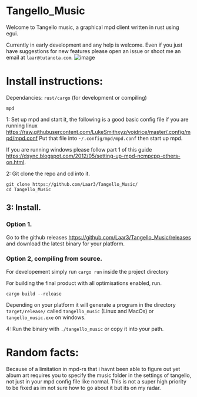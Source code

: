 # Tangello_Music
Welcome to Tangello music, a graphical mpd client written in rust using egui.

Currently in early development and any help is welcome. Even if you just have suggestions for new features please open an issue or shoot me an email at `laar@tutanota.com`.
![image](https://user-images.githubusercontent.com/77225642/173051231-acbaf78c-6398-434a-8673-e9ed7c67a28e.png)



# Install instructions:
Dependancies:
`rust/cargo` (for development or compiling)
```
mpd
```
1: Set up mpd and start it, the following is a good basic config file if you are running linux 
https://raw.githubusercontent.com/LukeSmithxyz/voidrice/master/.config/mpd/mpd.conf
Put that file into `~/.config/mpd/mpd.conf` then start up mpd.

If you are running windows please follow part 1 of this guide https://dsync.blogspot.com/2012/05/setting-up-mpd-ncmpcpp-others-on.html.

2: Git clone the repo and cd into it.
```
git clone https://github.com/Laar3/Tangello_Music/
cd Tangello_Music
```
## 3: Install.

### Option 1.
Go to the github releases https://github.com/Laar3/Tangello_Music/releases and download the latest binary for your platform.

### Option 2, compiling from source.
For developement simply run `cargo run` inside the project directory

For building the final product with all optimisations enabled, run.

```cargo build --release```

Depending on your platform it will generate a program in the directory `target/release/` called `tangello_music` (Linux and MacOs) or `tangello_music.exe` on windows. 

4: Run the binary with `./tangello_music` or copy it into your path.

# Random facts:

Because of a limitation in mpd-rs that i havnt been able to figure out yet album art requires you to specify the music folder in the settings of tangello, not just in your mpd config file like normal. This is not a super high priority to be fixed as im not sure how to go about it but its on my radar.
